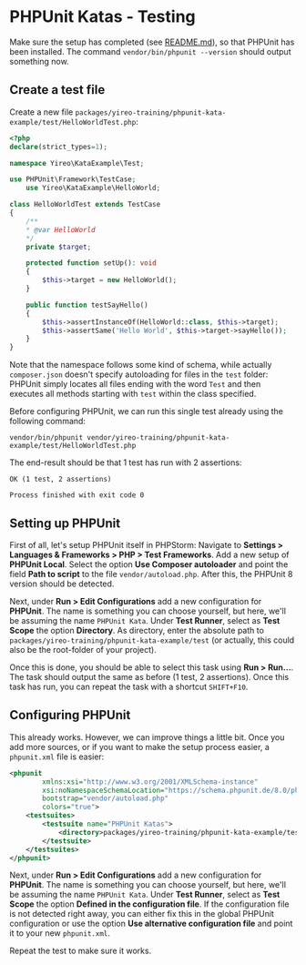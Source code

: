 # PHPUnit Katas - Testing
Make sure the setup has completed (see [README.md](README.md)), so that PHPUnit has been installed. The command `vendor/bin/phpunit --version` should output something now.

## Create a test file
Create a new file `packages/yireo-training/phpunit-kata-example/test/HelloWorldTest.php`:

```php
<?php
declare(strict_types=1);

namespace Yireo\KataExample\Test;

use PHPUnit\Framework\TestCase;
    use Yireo\KataExample\HelloWorld;

class HelloWorldTest extends TestCase
{
    /**
    * @var HelloWorld
    */
    private $target;

    protected function setUp(): void
    {
        $this->target = new HelloWorld();
    }

    public function testSayHello()
    {
        $this->assertInstanceOf(HelloWorld::class, $this->target);
        $this->assertSame('Hello World', $this->target->sayHello());
    }
}
```
    
Note that the namespace follows some kind of schema, while actually `composer.json` doesn't specify autoloading for files in the `test` folder: PHPUnit simply locates all files ending with the word `Test` and then executes all methods starting with `test` within the class specified.

Before configuring PHPUnit, we can run this single test already using the following command:

    vendor/bin/phpunit vendor/yireo-training/phpunit-kata-example/test/HelloWorldTest.php

The end-result should be that 1 test has run with 2 assertions:

    OK (1 test, 2 assertions)
    
    Process finished with exit code 0

## Setting up PHPUnit
First of all, let's setup PHPUnit itself in PHPStorm: Navigate to **Settings > Languages & Frameworks > PHP > Test Frameworks**. Add a new setup of **PHPUnit Local**. Select the option **Use Composer autoloader** and point the field **Path to script** to the file `vendor/autoload.php`. After this, the PHPUnit 8 version should be detected.

Next, under **Run > Edit Configurations** add a new configuration for **PHPUnit**. The name is something you can choose yourself, but here, we'll be assuming the name `PHPUnit Kata`. Under **Test Runner**, select as **Test Scope** the option **Directory**. As directory, enter the absolute path to `packages/yireo-training/phpunit-kata-example/test` (or actually, this could also be the root-folder of your project).

Once this is done, you should be able to select this task using **Run > Run...**. The task should output the same as before (1 test, 2 assertions). Once this task has run, you can repeat the task with a shortcut `SHIFT+F10`. 

## Configuring PHPUnit
This already works. However, we can improve things a little bit. Once you add more sources, or if you want to make the setup process easier, a `phpunit.xml` file is easier:

```xml
<phpunit
        xmlns:xsi="http://www.w3.org/2001/XMLSchema-instance"
        xsi:noNamespaceSchemaLocation="https://schema.phpunit.de/8.0/phpunit.xsd"
        bootstrap="vendor/autoload.php"
        colors="true">
    <testsuites>
        <testsuite name="PHPUnit Katas">
            <directory>packages/yireo-training/phpunit-kata-example/test/</directory>
        </testsuite>
    </testsuites>
</phpunit>
```

Next, under **Run > Edit Configurations** add a new configuration for **PHPUnit**. The name is something you can choose yourself, but here, we'll be assuming the name `PHPUnit Kata`. Under **Test Runner**, select as **Test Scope** the option **Defined in the configuration file**. If the configuration file is not detected right away, you can either fix this in the global PHPUnit configuration or use the option **Use alternative configuration file** and point it to your new `phpunit.xml`.

Repeat the test to make sure it works.